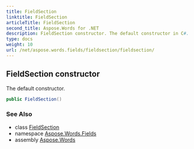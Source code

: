 ```yaml
---
title: FieldSection
linktitle: FieldSection
articleTitle: FieldSection
second_title: Aspose.Words for .NET
description: FieldSection constructor. The default constructor in C#.
type: docs
weight: 10
url: /net/aspose.words.fields/fieldsection/fieldsection/
---
```

## FieldSection constructor

The default constructor.

```csharp
public FieldSection()
```

### See Also

* class [FieldSection](../)
* namespace [Aspose.Words.Fields](../../../aspose.words.fields/)
* assembly [Aspose.Words](../../../)
